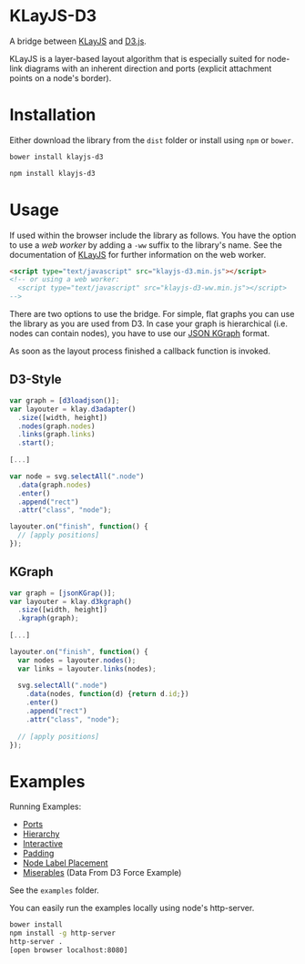 KLayJS-D3
===

A bridge between [KLayJS][klayjs] 
and [D3.js](http://d3js.org/).

KLayJS is a layer-based layout algorithm that is especially suited for
node-link diagrams with an inherent direction and ports 
(explicit attachment points on a node's border).

Installation
===
Either download the library from the `dist` folder or install using `npm` or `bower`.
```bash
bower install klayjs-d3
```
```bash
npm install klayjs-d3
```

Usage
===

If used within the browser include the library as follows. 
You have the option to use a _web worker_ by adding a `-ww` suffix to 
the library's name. See the documentation of [KLayJS][klayjs]
for further information on the web worker.
```html
<script type="text/javascript" src="klayjs-d3.min.js"></script>
<!-- or using a web worker:
  <script type="text/javascript" src="klayjs-d3-ww.min.js"></script>
-->
```

There are two options to use the bridge. For simple, flat graphs you can 
use the library as you are used from D3. In case your graph is 
hierarchical (i.e. nodes can contain nodes), you have to use our
[JSON KGraph][jsonkgraph] format.

As soon as the layout process finished a callback function is invoked.

D3-Style
---
```javascript
var graph = [d3loadjson()];
var layouter = klay.d3adapter()
  .size([width, height])
  .nodes(graph.nodes)
  .links(graph.links)
  .start();
  
[...]

var node = svg.selectAll(".node")
  .data(graph.nodes)
  .enter()
  .append("rect")
  .attr("class", "node");

layouter.on("finish", function() {
  // [apply positions]
});
```


KGraph
---

```javascript
var graph = [jsonKGrap()];
var layouter = klay.d3kgraph()
  .size([width, height])
  .kgraph(graph);  
  
[...]

layouter.on("finish", function() {
  var nodes = layouter.nodes();
  var links = layouter.links(nodes);
  
  svg.selectAll(".node")
    .data(nodes, function(d) {return d.id;})
    .enter()
    .append("rect")
    .attr("class", "node");
    
  // [apply positions]
});
```

Examples 
===

Running Examples:
- [Ports](http://kieler.github.io/klayjs-d3/examples/ports/)
- [Hierarchy](http://kieler.github.io/klayjs-d3/examples/hierarchy/)
- [Interactive](http://kieler.github.io/klayjs-d3/examples/interactive/)
- [Padding](http://kieler.github.io/klayjs-d3/examples/padding/)
- [Node Label Placement](http://kieler.github.io/klayjs-d3/examples/node_labels/)
- [Miserables](http://kieler.github.io/klayjs-d3/examples/miserables/) (Data From D3 Force Example)

See the `examples` folder.

You can easily run the examples locally using node's http-server.
```bash
bower install
npm install -g http-server
http-server .
[open browser localhost:8080]
```


[klayjs]: https://github.com/Kieler/klayjs
[wiki-klay]: http://rtsys.informatik.uni-kiel.de/confluence/display/KIELER/KLay+Layered
[wiki-layopts]: http://rtsys.informatik.uni-kiel.de/confluence/display/KIELER/KLay+Layered+Layout+Options
[jsonkgraph]: http://rtsys.informatik.uni-kiel.de/confluence/display/KIELER/JSON+Graph+Format
[klayjs-d3]: https://github.com/Kieler/klayjs-d3
[d3js]: http://d3js.org/